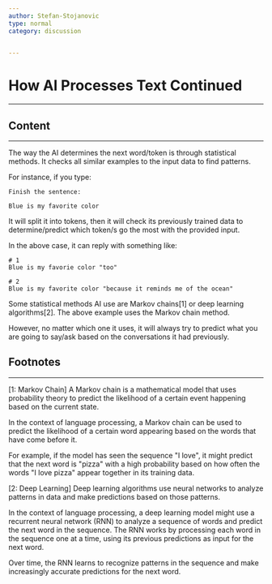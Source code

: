 ```yaml
---
author: Stefan-Stojanovic
type: normal
category: discussion
 

---
```


# How AI Processes Text Continued

---

## Content

---

The way the AI determines the next word/token is through statistical methods. It checks all similar examples to the input data to find patterns.

For instance, if you type:
```plain-text
Finish the sentence:

Blue is my favorite color
```

It will split it into tokens, then it will check its previously trained data to determine/predict which token/s go the most with the provided input.

In the above case, it can reply with something like:
```plain-text
# 1
Blue is my favorie color "too"

# 2
Blue is my favorite color "because it reminds me of the ocean"
```

Some statistical methods AI use are Markov chains[1] or deep learning algorithms[2]. The above example uses the Markov chain method.

However, no matter which one it uses, it will always try to predict what you are going to say/ask based on the conversations it had previously.


## Footnotes
---

[1: Markov Chain]
A Markov chain is a mathematical model that uses probability theory to predict the likelihood of a certain event happening based on the current state. 

In the context of language processing, a Markov chain can be used to predict the likelihood of a certain word appearing based on the words that have come before it.

For example, if the model has seen the sequence "I love", it might predict that the next word is "pizza" with a high probability based on how often the words "I love pizza" appear together in its training data.


[2: Deep Learning]
Deep learning algorithms use neural networks to analyze patterns in data and make predictions based on those patterns. 

In the context of language processing, a deep learning model might use a recurrent neural network (RNN) to analyze a sequence of words and predict the next word in the sequence. The RNN works by processing each word in the sequence one at a time, using its previous predictions as input for the next word. 

Over time, the RNN learns to recognize patterns in the sequence and make increasingly accurate predictions for the next word.